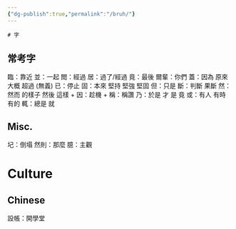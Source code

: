 ```yaml
---
{"dg-publish":true,"permalink":"/bruh/"}
---
```


	# 字
## 常考字
臨：靠近
並：一起
閲：經過
居：過了/經過
竟：最後
爾輩：你們
蓋：因為 原來 大概  超過 (無義)
已：停止
固：本來 堅持 堅強 堅固
但：只是
斷：判斷 果斷
然：然而 的樣子 然後 這樣 + 
因：趁機 +
稱：稱讚
乃：於是 才 是 竟 
或：有人 有時 有的
輒：總是 就
## Misc.
圮：倒塌
然則：那麼
臆：主觀
# Culture
## Chinese
設帳：開學堂